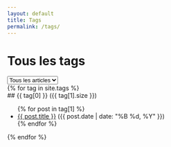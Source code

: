 ```yaml
---
layout: default
title: Tags
permalink: /tags/
---
```


# Tous les tags

<select id="tag-select" onchange="filterPosts()">
  <option value="">Tous les articles</option>
  {% for tag in site.tags %}
    <option value="{{ tag[0] | slugify }}">{{ tag[0] }}</option>
  {% endfor %}
</select>

<div id="posts">
  {% for tag in site.tags %}
    <div class="tag-section" id="{{ tag[0] | slugify }}">
      ## {{ tag[0] }} ({{ tag[1].size }})
      <ul>
        {% for post in tag[1] %}
          <li>
            <a href="{{ post.url | relative_url }}">{{ post.title }}</a>
            <span>({{ post.date | date: "%B %d, %Y" }})</span>
          </li>
        {% endfor %}
      </ul>
    </div>
  {% endfor %}
</div>

<script>
function filterPosts() {
  const select = document.getElementById("tag-select");
  const selectedTag = select.value;
  const sections = document.getElementsByClassName("tag-section");

  for (let section of sections) {
    if (selectedTag === "" || section.id === selectedTag) {
      section.style.display = "block";
    } else {
      section.style.display = "none";
    }
  }
}
</script>
